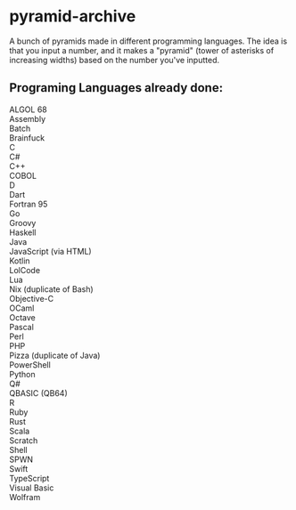 # pyramid-archive
A bunch of pyramids made in different programming languages. The idea is that you input a number, and it makes a "pyramid" (tower of asterisks of increasing widths) based on the number you've inputted.

## Programing Languages already done:
ALGOL 68  
Assembly  
Batch  
Brainfuck  
C  
C#  
C++   
COBOL  
D  
Dart  
Fortran 95  
Go  
Groovy  
Haskell   
Java  
JavaScript (via HTML)  
Kotlin  
LolCode  
Lua  
Nix (duplicate of Bash)  
Objective-C  
OCaml  
Octave  
Pascal  
Perl  
PHP  
Pizza (duplicate of Java)  
PowerShell  
Python  
Q#  
QBASIC (QB64)  
R  
Ruby  
Rust  
Scala  
Scratch  
Shell  
SPWN  
Swift  
TypeScript  
Visual Basic  
Wolfram
